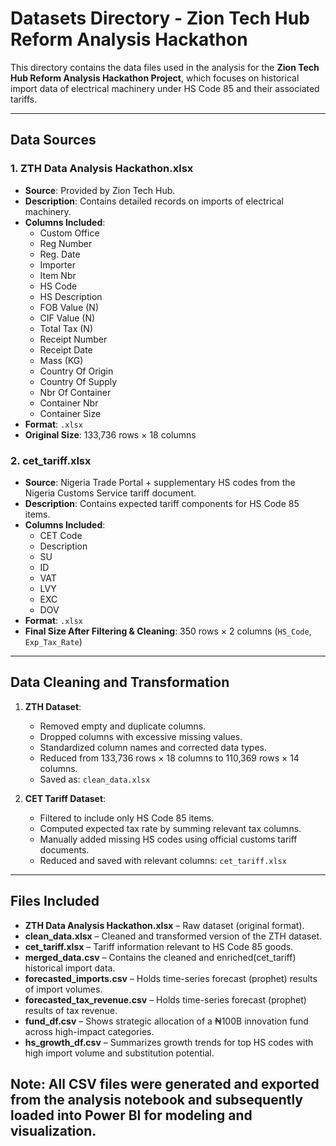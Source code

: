 # Datasets Directory - Zion Tech Hub Reform Analysis Hackathon

This directory contains the data files used in the analysis for the **Zion Tech Hub Reform Analysis Hackathon Project**, which focuses on historical import data of electrical machinery under HS Code 85 and their associated tariffs.

---

## Data Sources

### 1. **ZTH Data Analysis Hackathon.xlsx**
- **Source**: Provided by Zion Tech Hub.
- **Description**: Contains detailed records on imports of electrical machinery.
- **Columns Included**:
  - Custom Office
  - Reg Number
  - Reg. Date
  - Importer
  - Item Nbr
  - HS Code
  - HS Description
  - FOB Value (N)
  - CIF Value (N)
  - Total Tax (N)
  - Receipt Number
  - Receipt Date
  - Mass (KG)
  - Country Of Origin
  - Country Of Supply
  - Nbr Of Container
  - Container Nbr
  - Container Size
- **Format**: `.xlsx`
- **Original Size**: 133,736 rows × 18 columns

### 2. **cet_tariff.xlsx**
- **Source**: Nigeria Trade Portal + supplementary HS codes from the Nigeria Customs Service tariff document.
- **Description**: Contains expected tariff components for HS Code 85 items.
- **Columns Included**:
  - CET Code
  - Description
  - SU
  - ID
  - VAT
  - LVY
  - EXC
  - DOV
- **Format**: `.xlsx`
- **Final Size After Filtering & Cleaning**: 350 rows × 2 columns (`HS_Code`, `Exp_Tax_Rate`)

---

## Data Cleaning and Transformation

1. **ZTH Dataset**:
   - Removed empty and duplicate columns.
   - Dropped columns with excessive missing values.
   - Standardized column names and corrected data types.
   - Reduced from 133,736 rows × 18 columns to 110,369 rows × 14 columns.
   - Saved as: `clean_data.xlsx`

2. **CET Tariff Dataset**:
   - Filtered to include only HS Code 85 items.
   - Computed expected tax rate by summing relevant tax columns.
   - Manually added missing HS codes using official customs tariff documents.
   - Reduced and saved with relevant columns: `cet_tariff.xlsx`

---

## Files Included

- **ZTH Data Analysis Hackathon.xlsx** – Raw dataset (original format).
- **clean_data.xlsx** – Cleaned and transformed version of the ZTH dataset.
- **cet_tariff.xlsx** – Tariff information relevant to HS Code 85 goods.
- **merged_data.csv** – Contains the cleaned and enriched(cet_tariff) historical import data.
- **forecasted_imports.csv** – Holds time-series forecast (prophet) results of import volumes.
- **forecasted_tax_revenue.csv** – Holds time-series forecast (prophet) results of tax revenue.
- **fund_df.csv** – Shows strategic allocation of a ₦100B innovation fund across high-impact categories.
- **hs_growth_df.csv** – Summarizes growth trends for top HS codes with high import volume and substitution potential.

Note: All CSV files were generated and exported from the analysis notebook and subsequently loaded into Power BI for modeling and visualization.
---

